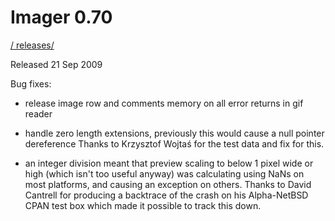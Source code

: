 # Imager 0.70

[ / ](..) [releases/](./)

Released 21 Sep 2009

Bug fixes:

- release image row and comments memory on all error returns in gif reader

- handle zero length extensions, previously this would cause a null pointer dereference Thanks to Krzysztof Wojtaś for the test data and fix for this.

- an integer division meant that preview scaling to below 1 pixel wide or high (which isn't too useful anyway) was calculating using NaNs on most platforms, and causing an exception on others. Thanks to David Cantrell for producing a backtrace of the crash on his Alpha-NetBSD CPAN test box which made it possible to track this down.